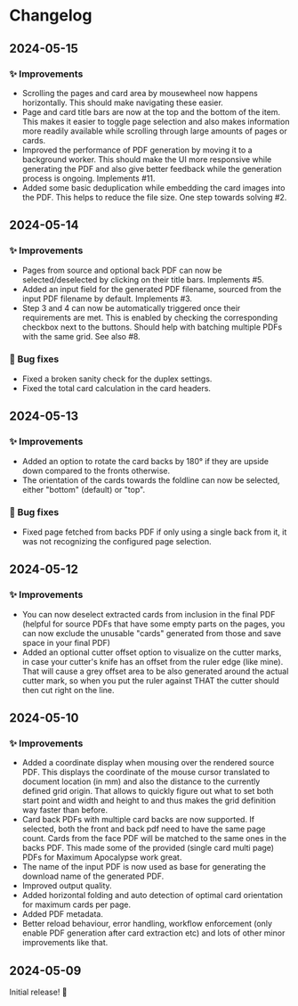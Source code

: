 # Changelog

## 2024-05-15

### ✨ Improvements

- Scrolling the pages and card area by mousewheel now happens horizontally. This should make navigating these easier.
- Page and card title bars are now at the top and the bottom of the item. This makes it easier to toggle page selection and also makes information more readily available while scrolling through large amounts of pages or cards.
- Improved the performance of PDF generation by moving it to a background worker. This should make the UI more responsive while generating the PDF and also give better feedback while the generation process is ongoing. Implements #11.
- Added some basic deduplication while embedding the card images into the PDF. This helps to reduce the file size. One step towards solving #2.

## 2024-05-14

### ✨ Improvements

- Pages from source and optional back PDF can now be selected/deselected by clicking on their title bars. Implements #5.
- Added an input field for the generated PDF filename, sourced from the input PDF filename by default. Implements #3.
- Step 3 and 4 can now be automatically triggered once their requirements are met. This is enabled by checking the corresponding checkbox next to the buttons. Should help with batching multiple PDFs with the same grid. See also #8.

### 🐛 Bug fixes

- Fixed a broken sanity check for the duplex settings.
- Fixed the total card calculation in the card headers.

## 2024-05-13

### ✨ Improvements

- Added an option to rotate the card backs by 180° if they are upside down compared to the fronts otherwise.
- The orientation of the cards towards the foldline can now be selected, either "bottom" (default) or "top".

### 🐛 Bug fixes

- Fixed page fetched from backs PDF if only using a single back from it, it was not recognizing the configured page selection.

## 2024-05-12

### ✨ Improvements

- You can now deselect extracted cards from inclusion in the final PDF (helpful for source PDFs that have some empty parts on the pages, you can now exclude the unusable "cards" generated from those and save space in your final PDF)
- Added an optional cutter offset option to visualize on the cutter marks, in case your cutter's knife has an offset from the ruler edge (like mine). That will cause a grey offset area to be also generated around the actual cutter mark, so when you put the ruler against THAT the cutter should then cut right on the line.

## 2024-05-10

### ✨ Improvements

- Added a coordinate display when mousing over the rendered source PDF. This displays the coordinate of the mouse cursor translated to document location (in mm) and also the distance to the currently defined grid origin. That allows to quickly figure out what to set both start point and width and height to and thus makes the grid definition way faster than before.
- Card back PDFs with multiple card backs are now supported. If selected, both the front and back pdf need to have the same page count. Cards from the face PDF will be matched to the same ones in the backs PDF. This made some of the provided (single card multi page) PDFs for Maximum Apocalypse work great.
- The name of the input PDF is now used as base for generating the download name of the generated PDF.
- Improved output quality.
- Added horizontal folding and auto detection of optimal card orientation for maximum cards per page.
- Added PDF metadata.
- Better reload behaviour, error handling, workflow enforcement (only enable PDF generation after card extraction etc) and lots of other minor improvements like that.

## 2024-05-09

Initial release! 🎉
